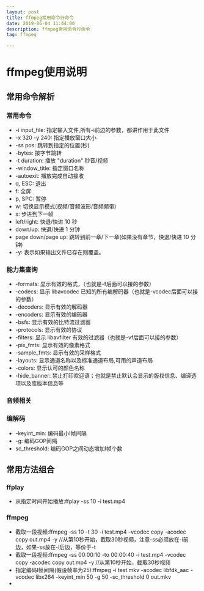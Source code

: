 ```yaml
---
layout: post
title: ffmpeg常用命令行命令
date: 2019-06-04 11:44:00
description: ffmpeg常用命令行命令
tag: ffmpeg

---
```

# ffmpeg使用说明

## 常用命令解析
### 常用命令
+ -i input_file:       指定输入文件,所有-i前边的参数，都讲作用于此文件
+ -x 320 -y 240:       指定播放窗口大小
+ -ss pos:             跳转到指定的位置(秒)
+ -bytes:              按字节跳转
+ -t duration:         播放 "duration" 秒音/视频
+  -window_title:      指定窗口名称
+ -autoexit:           播放完成自动接收
+ q, ESC:              退出
+ f:                   全屏
+ p, SPC:              暂停
+ w:                   切换显示模式(视频/音频波形/音频频带)
+ s:                   步进到下一帧
+ left/right:          快退/快进 10 秒
+ down/up:             快退/快进 1 分钟
+ page down/page up:   跳转到前一章/下一章(如果没有章节，快退/快进 10 分钟)
+ -y:                  表示如果输出文件已存在则覆盖。


### 能力集查询
+ -formats:     显示有效的格式，（也就是-f后面可以接的参数）
+ -codecs:      显示 libavcodec 已知的所有编解码器（也就是-vcodec后面可以接的参数）
+ -decoders:    显示有效的解码器
+ -encoders:    显示有效的编码器
+ -bsfs:        显示有效的比特流过滤器
+ -protocols:   显示有效的协议
+ -filters:     显示 libavfilter 有效的过滤器（也就是-vf后面可以接的参数）
+ -pix_fmts:    显示有效的像素格式
+ -sample_fmts: 显示有效的采样格式
+ -layouts:     显示通道名称以及标准通道布局,可用的声道布局
+ -colors:      显示认可的颜色名称
+ -hide_banner: 禁止打印欢迎语；也就是禁止默认会显示的版权信息、编译选项以及库版本信息等   

 
### 音频相关

### 编解码
+ -keyint_min:      编码最小I帧间隔
+ -g:               编码GOP间隔
+ sc_threshold:    编码GOP之间动态增加I帧个数

## 常用方法组合

### ffplay
+ 从指定时间开始播放:ffplay -ss 10 -i test.mp4

### ffmpeg
+ 截取一段视频:ffmpeg -ss 10 -t 30 -i test.mp4 -vcodec copy -acodec copy out.mp4 -y //从第10秒开始，截取30秒视频，注意-ss必须放在-i前边，如果-ss放在-i后边，等价于-t
+ 截取一段视频:ffmpeg -ss 00:00:10 -to 00:00:40 -i test.mp4 -vcodec copy -acodec copy out.mp4 -y //从第10秒开始，截取30秒视频
+ 指定编码I帧间隔(假设帧率为25):ffmpeg -i test.mkv -acodec libfdk_aac -vcodec libx264 -keyint_min 50 -g 50 -sc_threshold 0 out.mkv
+ 


